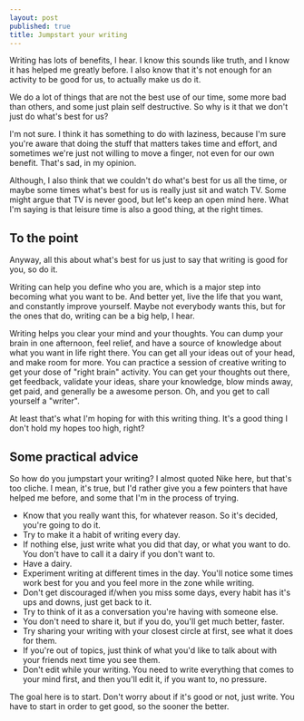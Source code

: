 ```yaml
---
layout: post
published: true
title: Jumpstart your writing
---
```


Writing has lots of benefits, I hear. I know this sounds like truth, and I know it has helped me greatly before. I also know that it's not enough for an activity to be good for us, to actually make us do it.

We do a lot of things that are not the best use of our time, some more bad than others, and some just plain self destructive. So why is it that we don't just do what's best for us?

I'm not sure. I think it has something to do with laziness, because I'm sure you're aware that doing the stuff that matters takes time and effort, and sometimes we're just not willing to move a finger, not even for our own benefit. That's sad, in my opinion.

Although, I also think that we couldn't do what's best for us all the time, or maybe some times what's best for us is really just sit and watch TV. Some might argue that TV is never good, but let's keep an open mind here. What I'm saying is that leisure time is also a good thing, at the right times.

## To the point

Anyway, all this about what's best for us just to say that writing is good for you, so do it.

Writing can help you define who you are, which is a major step into becoming what you want to be. And better yet, live the life that you want, and constantly improve yourself. Maybe not everybody wants this, but for the ones that do, writing can be a big help, I hear.

Writing helps you clear your mind and your thoughts. You can dump your brain in one afternoon, feel relief, and have a source of knowledge about what you want in life right there. You can get all your ideas out of your head, and make room for more. You can practice a session of creative writing to get your dose of "right brain" activity. You can get your thoughts out there, get feedback, validate your ideas, share your knowledge, blow minds away, get paid, and generally be a awesome person. Oh, and you get to call yourself a "writer".

At least that's what I'm hoping for with this writing thing. It's a good thing I don't hold my hopes too high, right?

## Some practical advice

So how do you jumpstart your writing? I almost quoted Nike here, but that's too cliche. I mean, it's true, but I'd rather give you a few pointers that have helped me before, and some that I'm in the process of trying.

* Know that you really want this, for whatever reason. So it's decided, you're going to do it.
* Try to make it a habit of writing every day.
* If nothing else, just write what you did that day, or what you want to do. You don't have to call it a dairy if you don't want to.
* Have a dairy.
* Experiment writing at different times in the day. You'll notice some times work best for you and you feel more in the zone while writing.
* Don't get discouraged if/when you miss some days, every habit has it's ups and downs, just get back to it.
* Try to think of it as a conversation you're having with someone else.
* You don't need to share it, but if you do, you'll get much better, faster.
* Try sharing your writing with your closest circle at first, see what it does for them.
* If you're out of topics, just think of what you'd like to talk about with your friends next time you see them.
* Don't edit while your writing. You need to write everything that comes to your mind first, and then you'll edit it, if you want to, no pressure.

The goal here is to start. Don't worry about if it's good or not, just write. You have to start in order to get good, so the sooner the better.
